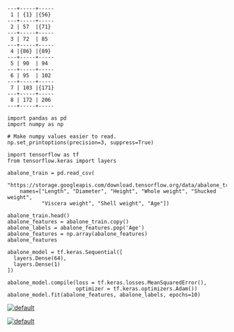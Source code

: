 ```
---+-----+-----
 1 | {1} |{56}
---+-----+-----
 2 | 57  |{71}
---+-----+-----
 3 | 72  | 85
---+-----+-----
 4 |{86} |{89}
---+-----+-----
 5 | 90  | 94
---+-----+-----
 6 | 95  | 102
---+-----+-----
 7 | 103 |{171}
---+-----+-----
 8 | 172 | 206
---+-----+-----
```

```
import pandas as pd
import numpy as np

# Make numpy values easier to read.
np.set_printoptions(precision=3, suppress=True)

import tensorflow as tf
from tensorflow.keras import layers

abalone_train = pd.read_csv(
    "https://storage.googleapis.com/download.tensorflow.org/data/abalone_train.csv",
    names=["Length", "Diameter", "Height", "Whole weight", "Shucked weight",
           "Viscera weight", "Shell weight", "Age"])

abalone_train.head()
abalone_features = abalone_train.copy()
abalone_labels = abalone_features.pop('Age')
abalone_features = np.array(abalone_features)
abalone_features

abalone_model = tf.keras.Sequential([
  layers.Dense(64),
  layers.Dense(1)
])

abalone_model.compile(loss = tf.keras.losses.MeanSquaredError(),
                      optimizer = tf.keras.optimizers.Adam())
abalone_model.fit(abalone_features, abalone_labels, epochs=10)
```

[![default](https://user-images.githubusercontent.com/8466209/200127121-3ead6276-c908-495d-9ddf-9c858258f8f8.png)](https://colab.research.google.com/github/tensorflow/docs/blob/master/site/en/tutorials/load_data/csv.ipynb#scrollTo=uZdpCD92SN3Z)

[![default](https://user-images.githubusercontent.com/8466209/200127760-db1529e5-d019-46c3-a283-1fe8119d2fc8.png)](https://archive.ics.uci.edu/ml/datasets/abalone)
